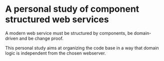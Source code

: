 # A personal study of component structured web services

A modern web service must be structured by components, be domain-driven and be change proof.

This personal study aims at organizing the code base in a way that domain logic is independent from the chosen webserver.
